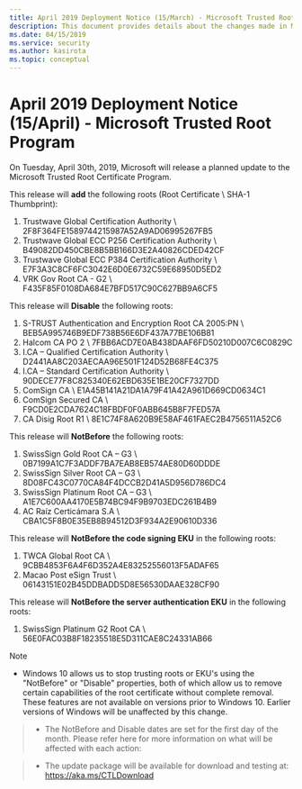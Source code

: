 ```yaml
---
title: April 2019 Deployment Notice (15/March) - Microsoft Trusted Root Program 
description: This document provides details about the changes made in March 2019 to the root store.
ms.date: 04/15/2019
ms.service: security
ms.author: kasirota
ms.topic: conceptual
---
```


# April 2019 Deployment Notice (15/April) - Microsoft Trusted Root Program 

On Tuesday, April 30th, 2019, Microsoft will release a planned update to the Microsoft Trusted Root Certificate Program.

This release will **add** the following roots (Root Certificate \\ SHA-1 Thumbprint):

1.  Trustwave Global Certification Authority \\	2F8F364FE1589744215987A52A9AD06995267FB5
2.  Trustwave Global ECC P256 Certification Authority \\ 	B49082DD450CBE8B5BB166D3E2A40826CDED42CF
3.  Trustwave Global ECC P384 Certification Authority \\ 	E7F3A3C8CF6FC3042E6D0E6732C59E68950D5ED2
4.  VRK Gov Root CA - G2 \\ F435F85F0108DA684E7BFD517C90C627BB9A6CF5 

This release will **Disable** the following roots:

1.  S-TRUST Authentication and Encryption Root CA 2005:PN \\ BEB5A995746B9EDF738B56E6DF437A77BE106B81
2.  Halcom CA PO 2 \\ 7FBB6ACD7E0AB438DAAF6FD50210D007C6C0829C
3.  I.CA – Qualified Certification Authority \\ D2441AA8C203AECAA96E501F124D52B68FE4C375
4.  I.CA – Standard Certification Authority \\ 90DECE77F8C825340E62EBD635E1BE20CF7327DD
5.  ComSign CA \\ E1A45B141A21DA1A79F41A42A961D669CD0634C1
6.  ComSign Secured CA \\ F9CD0E2CDA7624C18FBDF0F0ABB645B8F7FED57A
7.  CA Disig Root R1 \\ 8E1C74F8A620B9E58AF461FAEC2B4756511A52C6

This release will **NotBefore** the following roots:

1.  SwissSign Gold Root CA – G3 \\ 0B7199A1C7F3ADDF7BA7EAB8EB574AE80D60DDDE
2.  SwissSign Silver Root CA – G3 \\ 8D08FC43C0770CA84F4DCCB2D41A5D956D786DC4
3.  SwissSign Platinum Root CA – G3 \\ 	A1E7C600AA4170E5B74BC94F9B9703EDC261B4B9
4.  AC Raíz Certicámara S.A \\ CBA1C5F8B0E35EB8B94512D3F934A2E90610D336

This release will **NotBefore the code signing EKU** in the following roots:

1.  TWCA Global Root CA \\ 9CBB4853F6A4F6D352A4E83252556013F5ADAF65
2.  Macao Post eSign Trust \\ 06143151E02B45DDBADD5D8E56530DAAE328CF90

This release will **NotBefore the server authentication EKU** in the following roots:

1. SwissSign Platinum G2 Root CA \\ 56E0FAC03B8F18235518E5D311CAE8C24331AB66

>[!NOTE]
> * Windows 10 allows us to stop trusting roots or EKU's using the "NotBefore" or "Disable" properties, both of which allow us to remove certain capabilities of the root certificate without complete removal. These features are not available on versions prior to Windows 10. Earlier versions of Windows will be unaffected by this change. 

> * The NotBefore and Disable dates are set for the first day of the month. Please refer here for more information on what will be affected with each action: 

> * The update package will be available for download and testing at: <https://aka.ms/CTLDownload>
